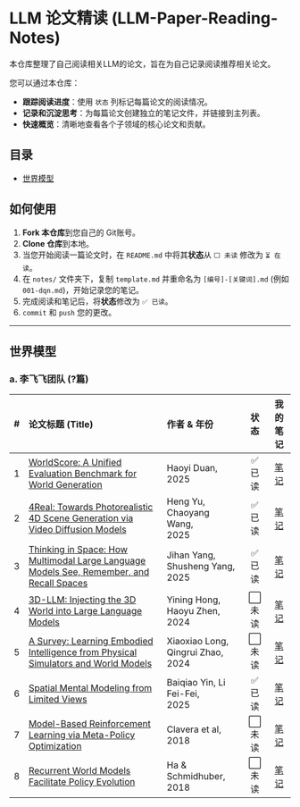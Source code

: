 # LLM 论文精读 (LLM-Paper-Reading-Notes)

本仓库整理了自己阅读相关LLM的论文，旨在为自己记录阅读推荐相关论文。

您可以通过本仓库：
- **跟踪阅读进度**：使用 `状态` 列标记每篇论文的阅读情况。
- **记录和沉淀思考**：为每篇论文创建独立的笔记文件，并链接到主列表。
- **快速概览**：清晰地查看各个子领域的核心论文和贡献。

## 目录
- [世界模型](#世界模型)


## 如何使用
1. **Fork 本仓库**到您自己的 Git账号。
2. **Clone 仓库**到本地。
3. 当您开始阅读一篇论文时，在 `README.md` 中将其**状态**从 `⬜️ 未读` 修改为 `⏳ 在读`。
4. 在 `notes/` 文件夹下，复制 `template.md` 并重命名为 `[编号]-[关键词].md` (例如 `001-dqn.md`)，开始记录您的笔记。
5. 完成阅读和笔记后，将**状态**修改为 `✅ 已读`。
6. `commit` 和 `push` 您的更改。

---

## 世界模型

### a. 李飞飞团队 (?篇)

| #  | 论文标题 (Title)                                                                                                                 | 作者 & 年份                                 |  状态   |                  我的笔记                   |
|:--:|:-----------------------------------------------------------------------------------------------------------------------------|:----------------------------------------|:-----:|:---------------------------------------:|
| 1  | [WorldScore: A Unified Evaluation Benchmark for World Generation](https://arxiv.org/abs/2504.00983)                          | Haoyi Duan,<br /> 2025                  | ✅ 已读 | [笔记](notes/lifeifei/001-world-score.md) |
| 2  | [4Real: Towards Photorealistic 4D Scene Generation via Video Diffusion Models](https://arxiv.org/abs/2406.07472)             | Heng Yu, Chaoyang Wang,<br /> 2025      | ✅ 已读 | [笔记](notes/lifeifei/002-4real.md)    |
| 3  | [Thinking in Space: How Multimodal Large Language Models See, Remember, and Recall Spaces](https://arxiv.org/abs/2412.14171) | Jihan Yang, Shusheng Yang,<br /> 2025   | ✅ 已读 | [笔记](notes/lifeifei/003-thinking-in-space.md)    |
| 4  | [3D-LLM: Injecting the 3D World into Large Language Models](https://arxiv.org/abs/2307.12981)                                | Yining Hong, Haoyu Zhen,<br /> 2024     | ⬜️ 未读 | [笔记](notes/lifeifei/004-4real.md)    |
| 5  | [A Survey: Learning Embodied Intelligence from Physical Simulators and World Models](https://arxiv.org/abs/2507.00917)       | Xiaoxiao Long, Qingrui Zhao,<br /> 2024 | ⬜️ 未读 | [笔记](notes/lifeifei/005-4real.md)    |
| 6  | [Spatial Mental Modeling from Limited Views](https://arxiv.org/abs/2506.21458)                                               | Baiqiao Yin, Li Fei-Fei,<br /> 2025     | ✅ 已读 | [笔记](notes/lifeifei/006-mind-cube.md)    |
| 7  | [Model-Based Reinforcement Learning via Meta-Policy Optimization](https://arxiv.org/abs/1809.05214)                          | Clavera et al, 2018                     | ⬜️ 未读 | [笔记](./notes/064-mb-mpo.md) |
| 8  | [Recurrent World Models Facilitate Policy Evolution](https://arxiv.org/abs/1809.01999)                                       | Ha & Schmidhuber, 2018                  | ⬜️ 未读 | [笔记](./notes/065-world-models.md) |